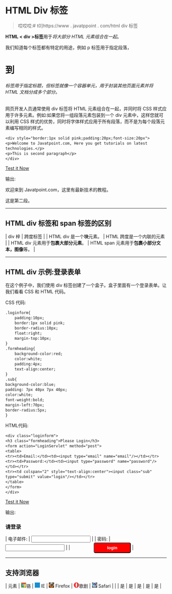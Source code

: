 # HTML Div 标签

> 哎哎哎:# t0]https://www . javatppoint . com/html div 标签

**HTML < div >标签**用于*将大部分 HTML 元素组合在一起*。

我们知道每个标签都有特定的用途，例如 p 标签用于指定段落，

# 到

###### 标签用于指定标题，但标签就像一个容器单元，用于封装其他页面元素并将 HTML 文档分成多个部分。

网页开发人员通常使用 div 标签将 HTML 元素组合在一起，并同时将 CSS 样式应用于许多元素。例如:如果您将一组段落元素包装到一个 div 元素中，这样您就可以利用 CSS 样式的优势，同时将字体样式应用于所有段落，而不是为每个段落元素编写相同的样式。

```
<div style="border:1px solid pink;padding:20px;font-size:20px">
<p>Welcome to Javatpoint.com, Here you get tutorials on latest technologies.</p>
<p>This is second paragraph</p>
</div>

```

[Test it Now](https://www.javatpoint.com/oprweb/test.jsp?filename=htmldivtag1)

输出:

欢迎来到 Javatpoint.com，这里有最新技术的教程。

这是第二段。

* * *

## HTML div 标签和 span 标签的区别

| div 梓 | 跨度标签 |
| HTML div 是一个**块**元素。 | HTML 跨度是一个内联的元素 |
| HTML div 元素用于**包裹大部分元素**。 | HTML span 元素用于**包裹小部分文本，图像**等。 |

* * *

## HTML div 示例:登录表单

在这个例子中，我们使用 div 标签创建了一个盒子。盒子里面有一个登录表单。让我们看看 CSS 和 HTML 代码。

CSS 代码:

```
.loginform{
	padding:10px;
	border:1px solid pink;
	border-radius:10px;
	float:right;
	margin-top:10px;
}
.formheading{
	background-color:red;
	color:white;
	padding:4px;
	text-align:center;
}
.sub{
background-color:blue;
padding: 7px 40px 7px 40px;
color:white;
font-weight:bold;
margin-left:70px;
border-radius:5px;
}

```

HTML代码:

```
<div class="loginform">
<h3 class="formheading">Please Login</h3>
<form action="LoginServlet" method="post">
<table>
<tr><td>Email:</td><td><input type="email" name="email"/></td></tr>
<tr><td>Password:</td><td><input type="password" name="password"/></td></tr>
<tr><td colspan="2" style="text-align:center"><input class="sub" type="submit" value="login"/></td></tr>
</table>
</form>
</div>

```

[Test it Now](https://www.javatpoint.com/oprweb/test.jsp?filename=htmldivtag2)

输出:

### 请登录

<form action="LoginServlet" method="post">

| 电子邮件: | <input type="email" name="email"> |
| 密码: | <input type="password" name="password"> |
| <input style="background-color:red;padding: 7px 40px 7px 40px;color:white;font-weight:bold;margin-left:70px;border-radius:5px;" class="sub" type="submit" value="login"> |

</form>

* * *

## 支持浏览器

| 元素 | ![chrome browser](img/4fbdc93dc2016c5049ed108e7318df19.png)铬 | ![ie browser](img/83dd23df1fe8373fd5bf054b2c1dd88b.png) IE | ![firefox browser](img/4f001fff393888a8a807ed29b28145d1.png) Firefox | ![opera browser](img/6cad4a592cc69a052056a0577b4aac65.png)歌剧 | ![safari browser](img/a0f6a9711a92203c5dc5c127fe9c9fca.png) Safari |
|  | 是 | 是 | 是 | 是 | 是 |